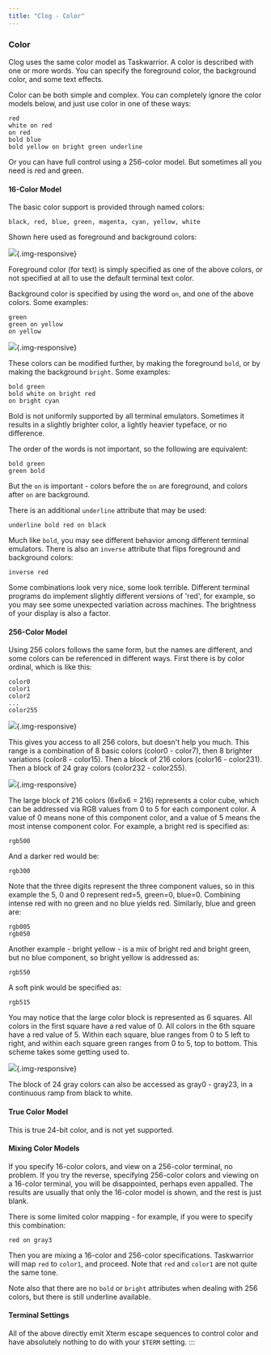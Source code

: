```yaml
---
title: "Clog - Color"
---
```


### Color

Clog uses the same color model as Taskwarrior. A color iѕ described with one or
more words. You can specify the foreground color, the background color, and some
text effects.

Color can be both simple and complex. You can completely ignore the color models
below, and just use color in one of these ways:

    red
    white on red
    on red
    bold blue
    bold yellow on bright green underline

Or you can have full control using a 256-color model. But sometimes all you need
is red and green.

#### 16-Color Model

The basic color support is provided through named colors:

    black, red, blue, green, magenta, cyan, yellow, white

Shown here used as foreground and background colors:

![](/docs/clog/images/color1.png){.img-responsive}

Foreground color (for text) is simply specified as one of the above colors, or
not specified at all to use the default terminal text color.

Background color is specified by using the word `on`, and one of the above
colors. Some examples:

    green
    green on yellow
    on yellow

![](/docs/clog/images/color2.png){.img-responsive}

These colors can be modified further, by making the foreground `bold`, or by
making the background `bright`. Some examples:

    bold green
    bold white on bright red
    on bright cyan

Bold is not uniformly supported by all terminal emulators. Sometimes it results
in a slightly brighter color, a lightly heavier typeface, or no difference.

The order of the words is not important, so the following are equivalent:

    bold green
    green bold

But the `on` is important - colors before the `on` are foreground, and colors
after `on` are background.

There is an additional `underline` attribute that may be used:

    underline bold red on black

Much like `bold`, you may see different behavior among different terminal
emulators. There is also an `inverse` attribute that flips foreground and
background colors:

    inverse red

Some combinations look very nice, some look terrible. Different terminal
programs do implement slightly different versions of \'red\', for example, so
you may see some unexpected variation across machines. The brightness of your
display is also a factor.

#### 256-Color Model

Using 256 colors follows the same form, but the names are different, and some
colors can be referenced in different ways. First there is by color ordinal,
which is like this:

    color0
    color1
    color2
    ...
    color255

![](/docs/clog/images/color3.png){.img-responsive}

This gives you access to all 256 colors, but doesn\'t help you much. This range
is a combination of 8 basic colors (color0 - color7), then 8 brighter variations
(color8 - color15). Then a block of 216 colors (color16 - color231). Then a
block of 24 gray colors (color232 - color255).

![](/docs/clog/images/color4.png){.img-responsive}

The large block of 216 colors (6x6x6 = 216) represents a color cube, which can
be addressed via RGB values from 0 to 5 for each component color. A value of 0
means none of this component color, and a value of 5 means the most intense
component color. For example, a bright red is specified as:

    rgb500

And a darker red would be:

    rgb300

Note that the three digits represent the three component values, so in this
example the 5, 0 and 0 represent red=5, green=0, blue=0. Combining intense red
with no green and no blue yields red. Similarly, blue and green are:

    rgb005
    rgb050

Another example - bright yellow - is a mix of bright red and bright green, but
no blue component, so bright yellow is addressed as:

    rgb550

A soft pink would be specified as:

    rgb515

You may notice that the large color block is represented as 6 squares. All
colors in the first square have a red value of 0. All colors in the 6th square
have a red value of 5. Within each square, blue ranges from 0 to 5 left to
right, and within each square green ranges from 0 to 5, top to bottom. This
scheme takes some getting used to.

![](/docs/clog/images/color5.png){.img-responsive}

The block of 24 gray colors can also be accessed as gray0 - gray23, in a
continuous ramp from black to white.

#### True Color Model

This is true 24-bit color, and is not yet supported.

#### Mixing Color Models

If you specify 16-color colors, and view on a 256-color terminal, no problem. If
you try the reverse, specifying 256-color colors and viewing on a 16-color
terminal, you will be disappointed, perhaps even appalled. The results are
usually that only the 16-color model is shown, and the rest is just blank.

There is some limited color mapping - for example, if you were to specify this
combination:

    red on gray3

Then you are mixing a 16-color and 256-color specifications. Taskwarrior will
map `red` to `color1`, and proceed. Note that `red` and `color1` are not quite
the same tone.

Note also that there are no `bold` or `bright` attributes when dealing with 256
colors, but there is still underline available.

#### Terminal Settings

All of the above directly emit Xterm escape sequences to control color and have
absolutely nothing to do with your `$TERM` setting.
:::
